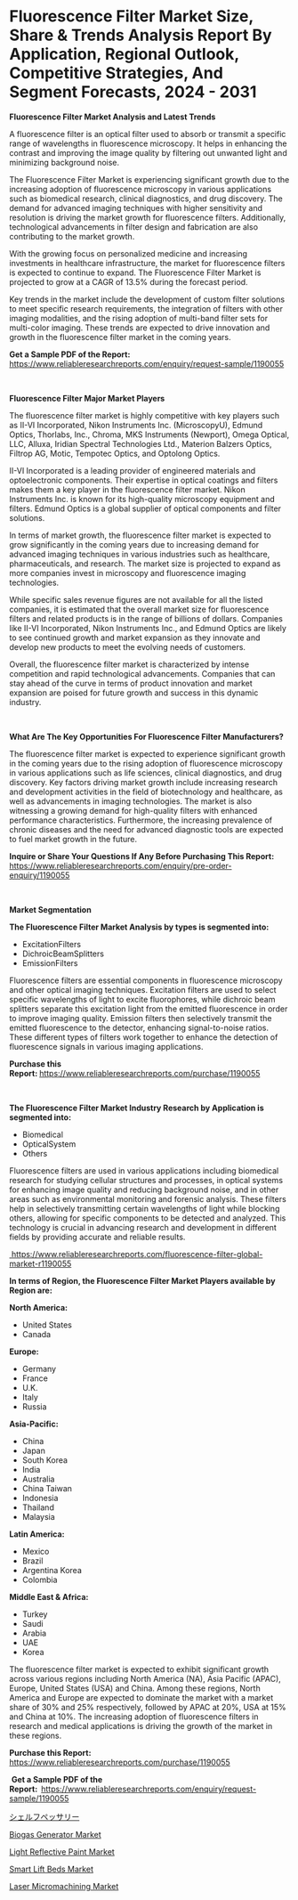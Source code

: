 <p><h1>Fluorescence Filter Market Size, Share & Trends Analysis Report By Application, Regional Outlook, Competitive Strategies, And Segment Forecasts, 2024 - 2031</h1></p><p><strong>Fluorescence Filter Market Analysis and Latest Trends</strong></p>
<p><p>A fluorescence filter is an optical filter used to absorb or transmit a specific range of wavelengths in fluorescence microscopy. It helps in enhancing the contrast and improving the image quality by filtering out unwanted light and minimizing background noise.</p><p>The Fluorescence Filter Market is experiencing significant growth due to the increasing adoption of fluorescence microscopy in various applications such as biomedical research, clinical diagnostics, and drug discovery. The demand for advanced imaging techniques with higher sensitivity and resolution is driving the market growth for fluorescence filters. Additionally, technological advancements in filter design and fabrication are also contributing to the market growth.</p><p>With the growing focus on personalized medicine and increasing investments in healthcare infrastructure, the market for fluorescence filters is expected to continue to expand. The Fluorescence Filter Market is projected to grow at a CAGR of 13.5% during the forecast period.</p><p>Key trends in the market include the development of custom filter solutions to meet specific research requirements, the integration of filters with other imaging modalities, and the rising adoption of multi-band filter sets for multi-color imaging. These trends are expected to drive innovation and growth in the fluorescence filter market in the coming years.</p></p>
<p><strong>Get a Sample PDF of the Report:&nbsp;</strong> <a href="https://www.reliableresearchreports.com/enquiry/request-sample/1190055">https://www.reliableresearchreports.com/enquiry/request-sample/1190055</a></p>
<p>&nbsp;</p>
<p><strong>Fluorescence Filter Major Market Players</strong></p>
<p><p>The fluorescence filter market is highly competitive with key players such as II-VI Incorporated, Nikon Instruments Inc. (MicroscopyU), Edmund Optics, Thorlabs, Inc., Chroma, MKS Instruments (Newport), Omega Optical, LLC, Alluxa, Iridian Spectral Technologies Ltd., Materion Balzers Optics, Filtrop AG, Motic, Tempotec Optics, and Optolong Optics. </p><p>II-VI Incorporated is a leading provider of engineered materials and optoelectronic components. Their expertise in optical coatings and filters makes them a key player in the fluorescence filter market. Nikon Instruments Inc. is known for its high-quality microscopy equipment and filters. Edmund Optics is a global supplier of optical components and filter solutions.</p><p>In terms of market growth, the fluorescence filter market is expected to grow significantly in the coming years due to increasing demand for advanced imaging techniques in various industries such as healthcare, pharmaceuticals, and research. The market size is projected to expand as more companies invest in microscopy and fluorescence imaging technologies.</p><p>While specific sales revenue figures are not available for all the listed companies, it is estimated that the overall market size for fluorescence filters and related products is in the range of billions of dollars. Companies like II-VI Incorporated, Nikon Instruments Inc., and Edmund Optics are likely to see continued growth and market expansion as they innovate and develop new products to meet the evolving needs of customers.</p><p>Overall, the fluorescence filter market is characterized by intense competition and rapid technological advancements. Companies that can stay ahead of the curve in terms of product innovation and market expansion are poised for future growth and success in this dynamic industry.</p></p>
<p>&nbsp;</p>
<p><strong>What Are The Key Opportunities For Fluorescence Filter Manufacturers?</strong></p>
<p><p>The fluorescence filter market is expected to experience significant growth in the coming years due to the rising adoption of fluorescence microscopy in various applications such as life sciences, clinical diagnostics, and drug discovery. Key factors driving market growth include increasing research and development activities in the field of biotechnology and healthcare, as well as advancements in imaging technologies. The market is also witnessing a growing demand for high-quality filters with enhanced performance characteristics. Furthermore, the increasing prevalence of chronic diseases and the need for advanced diagnostic tools are expected to fuel market growth in the future.</p></p>
<p><strong>Inquire or Share Your Questions If Any Before Purchasing This Report:</strong> <a href="https://www.reliableresearchreports.com/enquiry/pre-order-enquiry/1190055">https://www.reliableresearchreports.com/enquiry/pre-order-enquiry/1190055</a></p>
<p>&nbsp;</p>
<p><strong>Market Segmentation</strong></p>
<p><strong>The Fluorescence Filter Market Analysis by types is segmented into:</strong></p>
<p><ul><li>ExcitationFilters</li><li>DichroicBeamSplitters</li><li>EmissionFilters</li></ul></p>
<p><p>Fluorescence filters are essential components in fluorescence microscopy and other optical imaging techniques. Excitation filters are used to select specific wavelengths of light to excite fluorophores, while dichroic beam splitters separate this excitation light from the emitted fluorescence in order to improve imaging quality. Emission filters then selectively transmit the emitted fluorescence to the detector, enhancing signal-to-noise ratios. These different types of filters work together to enhance the detection of fluorescence signals in various imaging applications.</p></p>
<p><strong>Purchase this Report:&nbsp;</strong><a href="https://www.reliableresearchreports.com/purchase/1190055">https://www.reliableresearchreports.com/purchase/1190055</a></p>
<p>&nbsp;</p>
<p><strong>The Fluorescence Filter Market Industry Research by Application is segmented into:</strong></p>
<p><ul><li>Biomedical</li><li>OpticalSystem</li><li>Others</li></ul></p>
<p><p>Fluorescence filters are used in various applications including biomedical research for studying cellular structures and processes, in optical systems for enhancing image quality and reducing background noise, and in other areas such as environmental monitoring and forensic analysis. These filters help in selectively transmitting certain wavelengths of light while blocking others, allowing for specific components to be detected and analyzed. This technology is crucial in advancing research and development in different fields by providing accurate and reliable results.</p></p>
<p><a href="https://www.reliableresearchreports.com/fluorescence-filter-global-market-r1190055">&nbsp;https://www.reliableresearchreports.com/fluorescence-filter-global-market-r1190055</a></p>
<p><strong>In terms of Region, the Fluorescence Filter Market Players available by Region are:</strong></p>
<p>
    <p> <strong> North America: </strong>
        <ul>
            <li>United States</li>
            <li>Canada</li>
        </ul>
        </p> 
    <p> <strong> Europe: </strong>
        <ul>
            <li>Germany</li>
            <li>France</li>
            <li>U.K.</li>
            <li>Italy</li>
            <li>Russia</li>
        </ul>
        </p> 
    <p> <strong> Asia-Pacific: </strong>
        <ul>
            <li>China</li>
            <li>Japan</li>
            <li>South Korea</li>
            <li>India</li>
            <li>Australia</li>
            <li>China Taiwan</li>
            <li>Indonesia</li>
            <li>Thailand</li>
            <li>Malaysia</li>
        </ul>
        </p> 
    <p> <strong> Latin America: </strong>
        <ul>
            <li>Mexico</li>
            <li>Brazil</li>
            <li>Argentina Korea</li>
            <li>Colombia</li>
        </ul>
        </p> 
    <p> <strong> Middle East & Africa: </strong>
        <ul>
            <li>Turkey</li>
            <li>Saudi</li>
            <li>Arabia</li>
            <li>UAE</li>
            <li>Korea</li>
        </ul>
    </p>
    </p>
<p><p>The fluorescence filter market is expected to exhibit significant growth across various regions including North America (NA), Asia Pacific (APAC), Europe, United States (USA) and China. Among these regions, North America and Europe are expected to dominate the market with a market share of 30% and 25% respectively, followed by APAC at 20%, USA at 15% and China at 10%. The increasing adoption of fluorescence filters in research and medical applications is driving the growth of the market in these regions.</p></p>
<p><strong>Purchase this Report: </strong><a href="https://www.reliableresearchreports.com/purchase/1190055">https://www.reliableresearchreports.com/purchase/1190055</a></p>
<p>&nbsp;<strong>Get a Sample PDF of the Report:&nbsp;&nbsp;</strong><a href="https://www.reliableresearchreports.com/enquiry/request-sample/1190055">https://www.reliableresearchreports.com/enquiry/request-sample/1190055</a></p>
<p><strong></strong></p>
<p><p><a href="https://github.com/adcxff01450218/Market-Research-Report-List-1/blob/main/841371035411.md">シェルフペッサリー</a></p><p><a href="https://github.com/pjcfca/Market-Research-Report-List-2/blob/main/biogas-generator-market.md">Biogas Generator Market</a></p><p><a href="https://issuu.com/reportprime-2/docs/light-reflective-paint-market-size-2030.pptx">Light Reflective Paint Market</a></p><p><a href="https://www.linkedin.com/pulse/smart-lift-beds-market-furnishes-information-share-trends-growth-1z6cf?trackingId=1%2FFg0xLQnWFFABTchizqNw%3D%3D">Smart Lift Beds Market</a></p><p><a href="https://github.com/wusalecollins540tpqoz/Market-Research-Report-List-2/blob/main/laser-micromachining-market.md">Laser Micromachining Market</a></p></p>